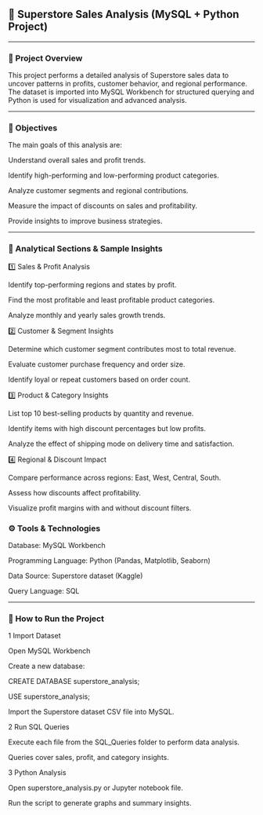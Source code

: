## 🛒 Superstore Sales Analysis (MySQL + Python Project)

***

### 📌 Project Overview
This project performs a detailed analysis of Superstore sales data to uncover patterns in profits, customer behavior, and regional performance.
The dataset is imported into MySQL Workbench for structured querying and Python is used for visualization and advanced analysis.

***

### 🎯 Objectives
The main goals of this analysis are:

Understand overall sales and profit trends.

Identify high-performing and low-performing product categories.

Analyze customer segments and regional contributions.

Measure the impact of discounts on sales and profitability.

Provide insights to improve business strategies.

***

### 🧠 Analytical Sections & Sample Insights

1️⃣ Sales & Profit Analysis

Identify top-performing regions and states by profit.

Find the most profitable and least profitable product categories.

Analyze monthly and yearly sales growth trends.

2️⃣ Customer & Segment Insights

Determine which customer segment contributes most to total revenue.

Evaluate customer purchase frequency and order size.

Identify loyal or repeat customers based on order count.

3️⃣ Product & Category Insights

List top 10 best-selling products by quantity and revenue.

Identify items with high discount percentages but low profits.

Analyze the effect of shipping mode on delivery time and satisfaction.

4️⃣ Regional & Discount Impact

Compare performance across regions: East, West, Central, South.

Assess how discounts affect profitability.

Visualize profit margins with and without discount filters.

### ⚙️ Tools & Technologies

Database: MySQL Workbench

Programming Language: Python (Pandas, Matplotlib, Seaborn)

Data Source: Superstore dataset (Kaggle)

Query Language: SQL

***

### 🧾 How to Run the Project

1 Import Dataset

Open MySQL Workbench

Create a new database:

CREATE DATABASE superstore_analysis;

USE superstore_analysis;

Import the Superstore dataset CSV file into MySQL.

2 Run SQL Queries

Execute each file from the SQL_Queries folder to perform data analysis.

Queries cover sales, profit, and category insights.

3 Python Analysis

Open superstore_analysis.py or Jupyter notebook file.

Run the script to generate graphs and summary insights.
